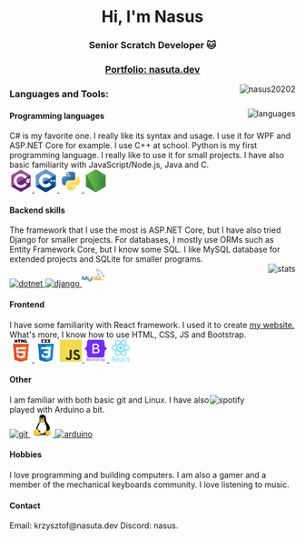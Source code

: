 <h1 align="center">Hi, I'm Nasus</h1>
<h3 align="center">Senior Scratch Developer 🐱</h3>
<h3 align="center"><a href="https://nasuta.dev/" target="_blank">Portfolio: nasuta.dev</a></h3>
<img align="right" src="https://komarev.com/ghpvc/?username=nasus20202&label=Profile%20views&color=20b994&style=flat" alt="nasus20202" />


<h3 align="left">Languages and Tools:</h3>
<img align="right" src="https://github-readme-stats.vercel.app/api/top-langs?username=nasus20202&show_icons=true&locale=en&layout=compact&theme=transparent" alt="languages" />
<h4>Programming languages</h4>
C# is my favorite one. I really like its syntax and usage. I use it for WPF and ASP.NET Core for example. I use C++ at school. Python is my first programming language. I really like to use it for small projects. I have also basic familiarity with JavaScript/Node.js, Java and C.<br>
<a href="https://www.w3schools.com/cs/" target="_blank"> <img src="https://raw.githubusercontent.com/devicons/devicon/master/icons/csharp/csharp-original.svg" alt="csharp" width="40" height="40"/> </a> 
<a href="https://www.w3schools.com/cpp/" target="_blank"> <img src="https://raw.githubusercontent.com/devicons/devicon/master/icons/cplusplus/cplusplus-original.svg" alt="cplusplus" width="40" height="40"/> </a> 
<a href="https://www.python.org" target="_blank"> <img src="https://raw.githubusercontent.com/devicons/devicon/master/icons/python/python-original.svg" alt="python" width="40" height="40"/> </a>
<a href="https://www.nodejs.org" target="_blank"> <img src="https://raw.githubusercontent.com/devicons/devicon/master/icons/nodejs/nodejs-original.svg" alt="python" width="40" height="40"/> </a>


<h4>Backend skills</h4>
The framework that I use the most is ASP.NET Core, but I have also tried Django for smaller projects. For databases, I mostly use ORMs such as Entity Framework Core, but I know some SQL. I like MySQL database for extended projects and SQLite for smaller programs.<br>
<img align="right" float="right" src="https://github-readme-stats.vercel.app/api?username=nasus20202&show_icons=true&locale=en&count_private=true&theme=transparent" alt="stats" />
<a href="https://dotnet.microsoft.com/" target="_blank"> <img src="https://upload.wikimedia.org/wikipedia/commons/thumb/e/ee/.NET_Core_Logo.svg/1200px-.NET_Core_Logo.svg.png" alt="dotnet" width="40" height="40"/> </a>
<a href="https://www.djangoproject.com/" target="_blank"> <img src="https://cdn.worldvectorlogo.com/logos/django.svg" alt="django" width="40" height="40"/> </a>
<a href="https://www.mysql.com/" target="_blank"> <img src="https://raw.githubusercontent.com/devicons/devicon/master/icons/mysql/mysql-original-wordmark.svg" alt="mysql" width="40" height="40"/> </a>


<h4>Frontend</h4>
I have some familiarity with React framework. I used it to create <a href="https://nasuta.dev/" target="_blank">my website.</a> What's more, I know how to use HTML, CSS, JS and Bootstrap.<br>
<a href="https://www.w3.org/html/" target="_blank"> <img src="https://raw.githubusercontent.com/devicons/devicon/master/icons/html5/html5-original-wordmark.svg" alt="html5" width="40" height="40"/> </a>
<a href="https://www.w3schools.com/css/" target="_blank"> <img src="https://raw.githubusercontent.com/devicons/devicon/master/icons/css3/css3-original-wordmark.svg" alt="css3" width="40" height="40"/></a>
<a href="https://developer.mozilla.org/en-US/docs/Web/JavaScript" target="_blank"> <img src="https://raw.githubusercontent.com/devicons/devicon/master/icons/javascript/javascript-original.svg" alt="javascript" width="40" height="40"/> </a>
<a href="https://getbootstrap.com" target="_blank"> <img src="https://raw.githubusercontent.com/devicons/devicon/master/icons/bootstrap/bootstrap-plain-wordmark.svg" alt="bootstrap" width="40" height="40"/> 
<a href="https://reactjs.org/" target="_blank" rel="noreferrer"> <img src="https://raw.githubusercontent.com/devicons/devicon/master/icons/react/react-original-wordmark.svg" alt="react" width="40" height="40"/> </a>

<h4>Other</h4>
<a href="https://stats.fm/nasus" target="_blank">
<img align="right" float="right" width="30%" src="https://spotify-recently-played-readme.vercel.app/api?user=krzysiu20202&width=300&unique=1" alt="spotify" />
</a>
I am familiar with both basic git and Linux. I have also played with Arduino a bit.<br>
<a href="https://git-scm.com/" target="_blank"> <img src="https://www.vectorlogo.zone/logos/git-scm/git-scm-icon.svg" alt="git" width="40" height="40"/> </a>
<a href="https://www.linux.org/" target="_blank"> <img src="https://raw.githubusercontent.com/devicons/devicon/master/icons/linux/linux-original.svg" alt="linux" width="40" height="40"/> </a>
<a href="https://www.arduino.cc/" target="_blank"> <img src="https://cdn.worldvectorlogo.com/logos/arduino-1.svg" alt="arduino" width="40" height="40"/> </a> 
  
<h4>Hobbies</h4>

I love programming and building computers. I am also a gamer and a member of the mechanical keyboards community. I love listening to music.

<h4>Contact</h4>
Email: <a herf="mailto:krzysztof@nasuta.dev">krzysztof@nasuta.dev</a>
Discord: nasus.

